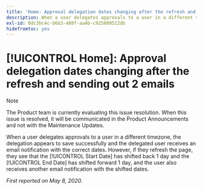 ```yaml
---
title: 'Home: Approval delegation dates changing after the refresh and sending out 2 emails'
description: When a user delegates approvals to a user in a different timezone, the delegation appears to save successfully and the delegated user receives an email notification with the correct dates. However, if they refresh the page, they see that the Start Date has shifted back 1 day and the End Date has shifted forward 1 day, and the user also receives another email notification with the shifted dates.
exl-id: 0dc3bc4c-b6b3-489f-aa4b-c925009512db
hidefromtoc: yes
---
```

# [!UICONTROL Home]: Approval delegation dates changing after the refresh and sending out 2 emails

>[!NOTE]
>
>The Product team is currently evaluating this issue resolution. When this issue is resolved, it will be communicated in the Product Announcements and not with the Maintenance Updates.

When a user delegates approvals to a user in a different timezone, the delegation appears to save successfully and the delegated user receives an email notification with the correct dates. However, if they refresh the page, they see that the [!UICONTROL Start Date] has shifted back 1 day and the [!UICONTROL End Date] has shifted forward 1 day, and the user also receives another email notification with the shifted dates.


_First reported on May 8, 2020._
